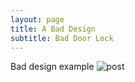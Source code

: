 ```yaml
---
layout: page
title: A Bad Design
subtitle: Bad Door Lock
---
```


Bad design example
![post](/img/path.jpg)
